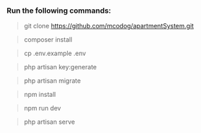 <h3>Run the following commands:</h3>

> git clone https://github.com/mcodog/apartmentSystem.git

> composer install

> cp .env.example .env

> php artisan key:generate

> php artisan migrate

> npm install

> npm run dev

> php artisan serve

